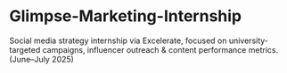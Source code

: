# Glimpse-Marketing-Internship
Social media strategy internship via Excelerate, focused on university-targeted campaigns, influencer outreach &amp; content performance metrics. (June–July 2025)

